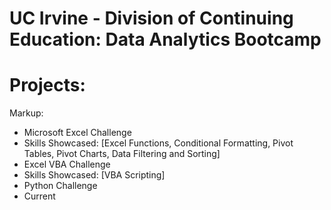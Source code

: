 # UC Irvine - Division of Continuing Education: Data Analytics Bootcamp

# Projects:
Markup:
  - Microsoft Excel Challenge
   - Skills Showcased: [Excel Functions, Conditional Formatting, Pivot Tables, Pivot Charts, Data Filtering and Sorting]
  - Excel VBA Challenge
   - Skills Showcased: [VBA Scripting]
  - Python Challenge
   - Current
